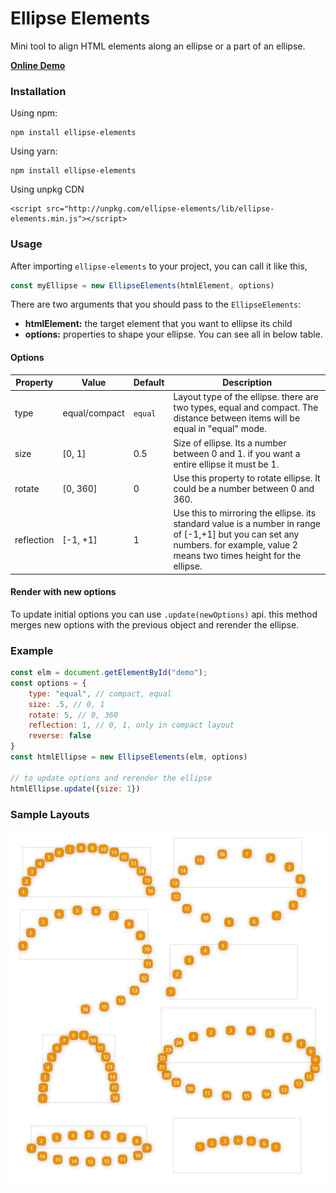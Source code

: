 # Ellipse Elements

Mini tool to align HTML elements along an ellipse or a part of an ellipse. 

**[Online Demo](https://behnamazimi.github.io/ellipse-elements/)**

### Installation

Using npm:
```
npm install ellipse-elements
```

Using yarn:
```
npm install ellipse-elements
```

Using unpkg CDN
```
<script src="http://unpkg.com/ellipse-elements/lib/ellipse-elements.min.js"></script>
```

### Usage
After importing `ellipse-elements` to your project, you can call it like this,
```javascript
const myEllipse = new EllipseElements(htmlElement, options)
``` 

There are two arguments that you should pass to the `EllipseElements`:
* **htmlElement:** the target element that you want to ellipse its child
* **options:** properties to shape your ellipse. You can see all in below table. 

#### Options

Property | Value | Default | Description
--- | --- | --- | ---
type | equal/compact | `equal` | Layout type of the ellipse. there are two types, equal and compact. The distance between items will be equal in "equal" mode. 
size | [0, 1] | 0.5 | Size of ellipse. Its a number between 0 and 1. if you want a entire ellipse it must be 1.
rotate | [0, 360] | 0 | Use this property to rotate ellipse. It could be a number between 0 and 360.  
reflection | [-1, +1] | 1 | Use this to mirroring the ellipse. its standard value is a number in range of [-1,+1] but you can set any numbers. for example, value 2 means two times height for the ellipse.   

#### Render with new options
To update initial options you can use `.update(newOptions)` api. this method merges new options with the previous object 
and rerender the ellipse.   

### Example
```javascript
const elm = document.getElementById("demo");
const options = {
    type: "equal", // compact, equal
    size: .5, // 0, 1
    rotate: 5, // 0, 360
    reflection: 1, // 0, 1, only in compact layout
    reverse: false
}
const htmlEllipse = new EllipseElements(elm, options)

// to update options and rerender the ellipse
htmlEllipse.update({size: 1})
``` 

### Sample Layouts
![Ellipse elements samples](./demo/ellipse-elements-samples.jpg)

